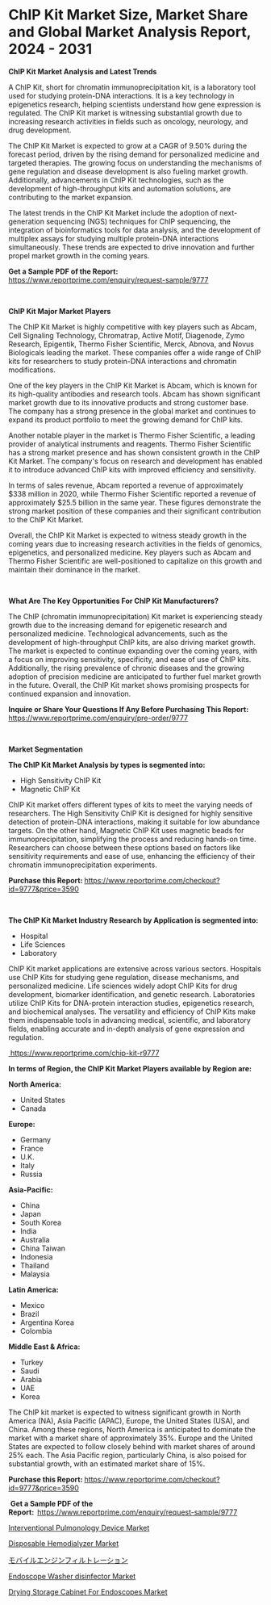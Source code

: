 <p><h1>ChIP Kit Market Size, Market Share and Global Market Analysis Report, 2024 - 2031</h1></p><p><strong>ChIP Kit Market Analysis and Latest Trends</strong></p>
<p><p>A ChIP Kit, short for chromatin immunoprecipitation kit, is a laboratory tool used for studying protein-DNA interactions. It is a key technology in epigenetics research, helping scientists understand how gene expression is regulated. The ChIP Kit market is witnessing substantial growth due to increasing research activities in fields such as oncology, neurology, and drug development.</p><p>The ChIP Kit Market is expected to grow at a CAGR of 9.50% during the forecast period, driven by the rising demand for personalized medicine and targeted therapies. The growing focus on understanding the mechanisms of gene regulation and disease development is also fueling market growth. Additionally, advancements in ChIP Kit technologies, such as the development of high-throughput kits and automation solutions, are contributing to the market expansion.</p><p>The latest trends in the ChIP Kit Market include the adoption of next-generation sequencing (NGS) techniques for ChIP sequencing, the integration of bioinformatics tools for data analysis, and the development of multiplex assays for studying multiple protein-DNA interactions simultaneously. These trends are expected to drive innovation and further propel market growth in the coming years.</p></p>
<p><strong>Get a Sample PDF of the Report:&nbsp;</strong> <a href="https://www.reportprime.com/enquiry/request-sample/9777">https://www.reportprime.com/enquiry/request-sample/9777</a></p>
<p>&nbsp;</p>
<p><strong>ChIP Kit Major Market Players</strong></p>
<p><p>The ChIP Kit Market is highly competitive with key players such as Abcam, Cell Signaling Technology, Chromatrap, Active Motif, Diagenode, Zymo Research, Epigentik, Thermo Fisher Scientific, Merck, Abnova, and Novus Biologicals leading the market. These companies offer a wide range of ChIP kits for researchers to study protein-DNA interactions and chromatin modifications.</p><p>One of the key players in the ChIP Kit Market is Abcam, which is known for its high-quality antibodies and research tools. Abcam has shown significant market growth due to its innovative products and strong customer base. The company has a strong presence in the global market and continues to expand its product portfolio to meet the growing demand for ChIP kits.</p><p>Another notable player in the market is Thermo Fisher Scientific, a leading provider of analytical instruments and reagents. Thermo Fisher Scientific has a strong market presence and has shown consistent growth in the ChIP Kit Market. The company's focus on research and development has enabled it to introduce advanced ChIP kits with improved efficiency and sensitivity.</p><p>In terms of sales revenue, Abcam reported a revenue of approximately $338 million in 2020, while Thermo Fisher Scientific reported a revenue of approximately $25.5 billion in the same year. These figures demonstrate the strong market position of these companies and their significant contribution to the ChIP Kit Market.</p><p>Overall, the ChIP Kit Market is expected to witness steady growth in the coming years due to increasing research activities in the fields of genomics, epigenetics, and personalized medicine. Key players such as Abcam and Thermo Fisher Scientific are well-positioned to capitalize on this growth and maintain their dominance in the market.</p></p>
<p>&nbsp;</p>
<p><strong>What Are The Key Opportunities For ChIP Kit Manufacturers?</strong></p>
<p><p>The ChIP (chromatin immunoprecipitation) Kit market is experiencing steady growth due to the increasing demand for epigenetic research and personalized medicine. Technological advancements, such as the development of high-throughput ChIP kits, are also driving market growth. The market is expected to continue expanding over the coming years, with a focus on improving sensitivity, specificity, and ease of use of ChIP kits. Additionally, the rising prevalence of chronic diseases and the growing adoption of precision medicine are anticipated to further fuel market growth in the future. Overall, the ChIP Kit market shows promising prospects for continued expansion and innovation.</p></p>
<p><strong>Inquire or Share Your Questions If Any Before Purchasing This Report:</strong> <a href="https://www.reportprime.com/enquiry/pre-order/9777">https://www.reportprime.com/enquiry/pre-order/9777</a></p>
<p>&nbsp;</p>
<p><strong>Market Segmentation</strong></p>
<p><strong>The ChIP Kit Market Analysis by types is segmented into:</strong></p>
<p><ul><li>High Sensitivity ChIP Kit</li><li>Magnetic ChIP Kit</li></ul></p>
<p><p>ChIP Kit market offers different types of kits to meet the varying needs of researchers. The High Sensitivity ChIP Kit is designed for highly sensitive detection of protein-DNA interactions, making it suitable for low abundance targets. On the other hand, Magnetic ChIP Kit uses magnetic beads for immunoprecipitation, simplifying the process and reducing hands-on time. Researchers can choose between these options based on factors like sensitivity requirements and ease of use, enhancing the efficiency of their chromatin immunoprecipitation experiments.</p></p>
<p><strong>Purchase this Report:&nbsp;</strong><a href="https://www.reportprime.com/checkout?id=9777&price=3590">https://www.reportprime.com/checkout?id=9777&price=3590</a></p>
<p>&nbsp;</p>
<p><strong>The ChIP Kit Market Industry Research by Application is segmented into:</strong></p>
<p><ul><li>Hospital</li><li>Life Sciences</li><li>Laboratory</li></ul></p>
<p><p>ChIP Kit market applications are extensive across various sectors. Hospitals use ChIP Kits for studying gene regulation, disease mechanisms, and personalized medicine. Life sciences widely adopt ChIP Kits for drug development, biomarker identification, and genetic research. Laboratories utilize ChIP Kits for DNA-protein interaction studies, epigenetics research, and biochemical analyses. The versatility and efficiency of ChIP Kits make them indispensable tools in advancing medical, scientific, and laboratory fields, enabling accurate and in-depth analysis of gene expression and regulation.</p></p>
<p><a href="https://www.reportprime.com/chip-kit-r9777">&nbsp;https://www.reportprime.com/chip-kit-r9777</a></p>
<p><strong>In terms of Region, the ChIP Kit Market Players available by Region are:</strong></p>
<p>
    <p> <strong> North America: </strong>
        <ul>
            <li>United States</li>
            <li>Canada</li>
        </ul>
        </p> 
    <p> <strong> Europe: </strong>
        <ul>
            <li>Germany</li>
            <li>France</li>
            <li>U.K.</li>
            <li>Italy</li>
            <li>Russia</li>
        </ul>
        </p> 
    <p> <strong> Asia-Pacific: </strong>
        <ul>
            <li>China</li>
            <li>Japan</li>
            <li>South Korea</li>
            <li>India</li>
            <li>Australia</li>
            <li>China Taiwan</li>
            <li>Indonesia</li>
            <li>Thailand</li>
            <li>Malaysia</li>
        </ul>
        </p> 
    <p> <strong> Latin America: </strong>
        <ul>
            <li>Mexico</li>
            <li>Brazil</li>
            <li>Argentina Korea</li>
            <li>Colombia</li>
        </ul>
        </p> 
    <p> <strong> Middle East & Africa: </strong>
        <ul>
            <li>Turkey</li>
            <li>Saudi</li>
            <li>Arabia</li>
            <li>UAE</li>
            <li>Korea</li>
        </ul>
    </p>
    </p>
<p><p>The ChIP kit market is expected to witness significant growth in North America (NA), Asia Pacific (APAC), Europe, the United States (USA), and China. Among these regions, North America is anticipated to dominate the market with a market share of approximately 35%. Europe and the United States are expected to follow closely behind with market shares of around 25% each. The Asia Pacific region, particularly China, is also poised for substantial growth, with an estimated market share of 15%.</p></p>
<p><strong>Purchase this Report: </strong><a href="https://www.reportprime.com/checkout?id=9777&price=3590">https://www.reportprime.com/checkout?id=9777&price=3590</a></p>
<p>&nbsp;<strong>Get a Sample PDF of the Report:&nbsp;&nbsp;</strong><a href="https://www.reportprime.com/enquiry/request-sample/9777">https://www.reportprime.com/enquiry/request-sample/9777</a></p>
<p><strong></strong></p>
<p><p><a href="https://medium.com/@matianey76856/global-interventional-pulmonology-device-market-share-and-growth-opportunities-and-market-size-36dcd359c5cd?postPublishedType=initial">Interventional Pulmonology Device Market</a></p><p><a href="https://medium.com/@priscillaalexist47/global-disposable-hemodialyzer-market-focus-on-application-end-use-industry-type-equipment-and-1a5d2b98ec1d">Disposable Hemodialyzer Market</a></p><p><a href="https://github.com/DwightHuels1/Market-Research-Report-List-3/blob/main/499346485670.md">モバイルエンジンフィルトレーション</a></p><p><a href="https://github.com/EveKerluke2023/Market-Research-Report-List-2/blob/main/endoscope-washer-disinfector-market.md">Endoscope Washer disinfector Market</a></p><p><a href="https://github.com/angeliabkratze/Market-Research-Report-List-2/blob/main/drying-storage-cabinet-for-endoscopes-market.md">Drying Storage Cabinet For Endoscopes Market</a></p></p>